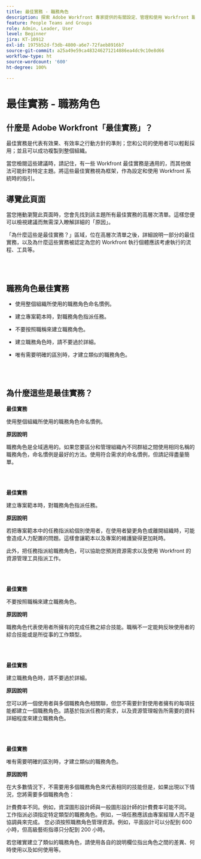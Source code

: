 ```yaml
---
title: 最佳實務 - 職務角色
description: 探索 Adobe Workfront 專家提供的有關設定、管理和使用 Workfront 職務角色的最佳實務建議。
feature: People Teams and Groups
role: Admin, Leader, User
level: Beginner
jira: KT-10912
exl-id: 1975b52d-f3db-4800-a6e7-72faeb8916b7
source-git-commit: a25a49e59ca483246271214886ea4dc9c10e8d66
workflow-type: ht
source-wordcount: '600'
ht-degree: 100%

---
```


# 最佳實務 - 職務角色

## 什麼是 Adobe Workfront「最佳實務」？

最佳實務是代表有效果、有效率之行動方針的準則；您和公司的使用者可以輕鬆採用；並且可以成功複製到整個組織。

當您檢閱這些建議時，請記住，有一些 Workfront 最佳實務是通用的，而其他做法可能針對特定主題。將這些最佳實務視為框架，作為設定和使用 Workfront 系統時的指引。

## 導覽此頁面

當您捲動瀏覽此頁面時，您會先找到該主題所有最佳實務的高層次清單。這樣您便可以檢視建議而無需深入瞭解詳細的「原因」。

「為什麼這些是最佳實務？」區域，位在高層次清單之後，詳細說明一部分的最佳實務，以及為什麼這些實務被認定為您的 Workfront 執行個體應該考慮執行的流程、工具等。

</br>
</br>

## 職務角色最佳實務

* 使用整個組織所使用的職務角色命名慣例。

* 建立專案範本時，對職務角色指派任務。

* 不要按照職稱來建立職務角色。

* 建立職務角色時，請不要過於詳細。

* 唯有需要明確的區別時，才建立類似的職務角色。

</br>
</br>

## 為什麼這些是最佳實務？

**最佳實務**

使用整個組織所使用的職務角色命名慣例。

**原因說明**

職務角色是全域適用的。如果您要區分和管理組織內不同群組之間使用相同名稱的職務角色，命名慣例是最好的方法。使用符合需求的命名慣例，但請記得盡量簡單。

</br>
</br>

**最佳實務**

建立專案範本時，對職務角色指派任務。

**原因說明**

若把專案範本中的任務指派給個別使用者，在使用者變更角色或離開組織時，可能會造成人力配置的問題。這樣會讓範本以及專案的維護變得更加耗時。

此外，把任務指派給職務角色，可以協助您預測資源需求以及使用 Workfront 的資源管理工具指派工作。

</br>
</br>

**最佳實務**

不要按照職稱來建立職務角色。

**原因說明**

職務角色代表使用者所擁有的完成任務之綜合技能。職稱不一定能夠反映使用者的綜合技能或是所從事的工作類型。

</br>
</br>

**最佳實務**

建立職務角色時，請不要過於詳細。

**原因說明**

您可以將一個使用者與多個職務角色相關聯，但您不需要針對使用者擁有的每項技能都建立一個職務角色。請基於指派任務的需求，以及資源管理報告所需要的資料詳細程度來建立職務角色。

</br>
</br>

**最佳實務**

唯有需要明確的區別時，才建立類似的職務角色。

**原因說明**

在大多數情況下，不需要用多個職務角色來代表相同的技能但是，如果出現以下情況，您將需要多個職務角色：

計費費率不同。例如，資深圖形設計師與一般圖形設計師的計費費率可能不同。
工作指派必須指定特定類型的職務角色。例如，一項任務應該由專案經理人而不是協調員來完成。
您必須按照職務角色管理資源。例如，平面設計可以分配到 600 小時，但高級藝術指導只分配到 200 小時。


若您確實建立了類似的職務角色，請使用各自的說明欄位指出角色之間的差異、何時使用以及如何使用等。
